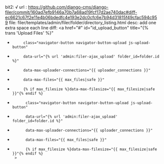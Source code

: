 bit2: √
url : https://github.com/django-cms/django-filer/commit/160ad7efb9146a70b7a68ad19fcf17d2ae740dac#diff-ec6621c67f2e11e4b06bdedfc4e193e2dc0cfc6e7b94d31815f49cfac594c959
file: filer/templates/admin/filer/folder/directory_listing.html
desc: add one extra space each line
diff: 
       <a href="#" id="id_upload_button" title="{% trans 'Upload Files' %}"
-          class="navigator-button navigator-button-upload js-upload-button"
-          data-url="{% url 'admin:filer-ajax_upload' folder_id=folder.id %}"
-          data-max-uploader-connections="{{ uploader_connections }}"
-          data-max-files="{{ max_files|safe }}"
-          {% if max_filesize %}data-max-filesize="{{ max_filesize|safe }}"{% endif %}
+           class="navigator-button navigator-button-upload js-upload-button"
+           data-url="{% url 'admin:filer-ajax_upload' folder_id=folder.id %}"
+           data-max-uploader-connections="{{ uploader_connections }}"
+           data-max-files="{{ max_files|safe }}"
+           {% if max_filesize %}data-max-filesize="{{ max_filesize|safe }}"{% endif %}
       >
